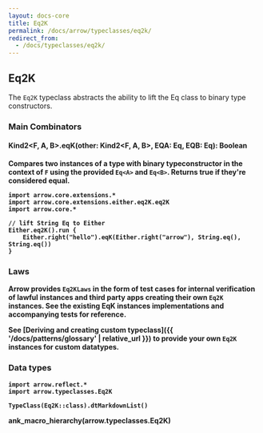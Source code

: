 ```yaml
---
layout: docs-core
title: Eq2K
permalink: /docs/arrow/typeclasses/eq2k/
redirect_from:
  - /docs/typeclasses/eq2k/
---
```


## Eq2K

The `Eq2K` typeclass abstracts the ability to lift the Eq class to binary type constructors.

### Main Combinators

#### Kind2<F, A, B>.eqK(other: Kind2<F, A, B>, EQA: Eq<A>, EQB: Eq<B>): Boolean

Compares two instances of a type with binary typeconstructor in the context of `F` using the provided `Eq<A>` and `Eq<B>`. Returns true if they're considered equal.

```kotlin:ank
import arrow.core.extensions.*
import arrow.core.extensions.either.eq2K.eq2K
import arrow.core.*

// lift String Eq to Either
Either.eq2K().run {
    Either.right("hello").eqK(Either.right("arrow"), String.eq(), String.eq())
}
```

### Laws

Arrow provides `Eq2KLaws` in the form of test cases for internal verification of lawful instances and third party apps creating their own `Eq2K` instances.
See the existing EqK instances implementations and accompanying tests for reference.

See [Deriving and creating custom typeclass]({{ '/docs/patterns/glossary' | relative_url }}) to provide your own `Eq2K` instances for custom datatypes.

### Data types

```kotlin:ank:replace
import arrow.reflect.*
import arrow.typeclasses.Eq2K

TypeClass(Eq2K::class).dtMarkdownList()
```

ank_macro_hierarchy(arrow.typeclasses.Eq2K)
